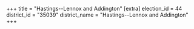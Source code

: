 +++
title = "Hastings--Lennox and Addington"
[extra]
election_id = 44
district_id = "35039"
district_name = "Hastings--Lennox and Addington"
+++
